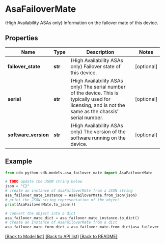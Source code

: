 # AsaFailoverMate

(High Availability ASAs only) Information on the failover mate of this device.

## Properties

Name | Type | Description | Notes
------------ | ------------- | ------------- | -------------
**failover_state** | **str** | (High Availability ASAs only) Failover state of this device. | [optional] 
**serial** | **str** | (High Availability ASAs only) The serial number of the device. This is typically used for licensing, and is not the same as the chassis&#39; serial number. | [optional] 
**software_version** | **str** | (High Availability ASAs only) The version of the software running on the device. | [optional] 

## Example

```python
from cdo-python-sdk.models.asa_failover_mate import AsaFailoverMate

# TODO update the JSON string below
json = "{}"
# create an instance of AsaFailoverMate from a JSON string
asa_failover_mate_instance = AsaFailoverMate.from_json(json)
# print the JSON string representation of the object
print(AsaFailoverMate.to_json())

# convert the object into a dict
asa_failover_mate_dict = asa_failover_mate_instance.to_dict()
# create an instance of AsaFailoverMate from a dict
asa_failover_mate_form_dict = asa_failover_mate.from_dict(asa_failover_mate_dict)
```
[[Back to Model list]](../README.md#documentation-for-models) [[Back to API list]](../README.md#documentation-for-api-endpoints) [[Back to README]](../README.md)


